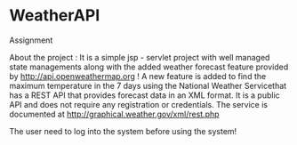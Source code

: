 # WeatherAPI
Assignment


About the project : 
It is a simple jsp - servlet project with well managed state managements along with the added weather forecast feature provided by http://api.openweathermap.org ! A new feature is added to find the maximum temperature in the 7 days using the National Weather Servicethat has a REST API that provides forecast data in an XML format. It is a public API and does not require any registration or credentials. The service is documented at http://graphical.weather.gov/xml/rest.php  

The user need to log into the system before using the system!

